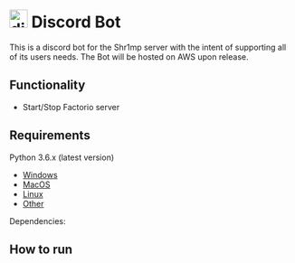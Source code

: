 # <img src="https://cdn.iconscout.com/icon/free/png-512/discord-3-569463.png" alt="discord icon" width="32"/> Discord Bot
This is a discord bot for the Shr1mp server with the intent of supporting all of its users needs. The Bot will be hosted on AWS upon release.
## Functionality
- Start/Stop Factorio server
## Requirements
Python 3.6.x (latest version)
- [Windows](https://www.python.org/downloads/windows/)
- [MacOS](https://www.python.org/downloads/mac-osx/)
- [Linux](https://www.python.org/downloads/source/)
- [Other](https://www.python.org/download/other/)

Dependencies:
<!-- todo: Explain which pip (or otherwise) command to use to install all dependencies -->
## How to run
<!-- todo: Write tutorial how to run it but also how to deploy changes -->